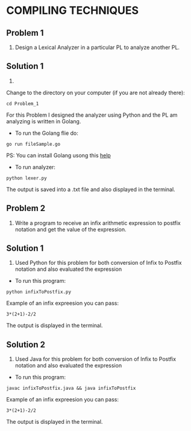 # COMPILING TECHNIQUES

## Problem 1
1. Design a Lexical Analyzer in a particular PL to analyze another PL.

## Solution 1
1. 
Change to the directory on your computer (if you are not already there):

```
cd Problem_1
```
For this Problem I designed the analyzer using Python and the PL am analyzing is written in Golang.
- To run the Golang flie do:
```
go run fileSample.go
```
PS: You can install Golang usong this [help](https://golang.org/dl/)
- To run analyzer:
```
python lexer.py
```
The output is saved into a .txt file and also displayed in the terminal.

## Problem 2
1. Write a program to receive an infix arithmetic expression to postfix notation and get the value of the expression.

## Solution 1
1. Used Python for this problem for both conversion of Infix to Postfix notation and also evaluated the expression

- To run this program:
```
python infixToPostfix.py
```

Example of an infix expreesion you can pass:
```
3*(2+1)-2/2
```
The output is displayed in the terminal.
## Solution 2
1. Used Java for this problem for both conversion of Infix to Postfix notation and also evaluated the expression

- To run this program:
```
javac infixToPostfix.java && java infixToPostfix
```

Example of an infix expreesion you can pass:
```
3*(2+1)-2/2
```
The output is displayed in the terminal.

